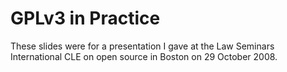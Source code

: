 GPLv3 in Practice
=================

These slides were for a presentation I gave at the Law Seminars
International CLE on open source in Boston on 29 October 2008.
